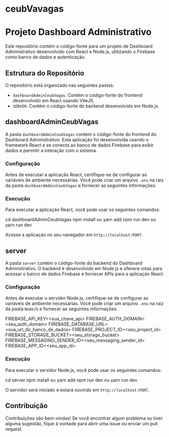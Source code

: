 # ceubVavagas

# Projeto Dashboard Administrativo

Este repositório contém o código-fonte para um projeto de Dashboard Administrativo desenvolvido com React e Node.js, utilizando o Firebase como banco de dados e autenticação.

## Estrutura do Repositório

O repositório está organizado nas seguintes pastas:

- `dashboardAdminCeubVagas`: Contém o código-fonte do frontend desenvolvido em React usando ViteJS.
- `SERVER`: Contém o código-fonte do backend desenvolvido em Node.js.

## dashboardAdminCeubVagas

A pasta `dashboardAdminCeubVagas` contém o código-fonte do frontend do Dashboard Administrativo. Esta aplicação foi desenvolvida usando o framework React e se conecta ao banco de dados Firebase para exibir dados e permitir a interação com o sistema.

### Configuração

Antes de executar a aplicação React, certifique-se de configurar as variáveis de ambiente necessárias. Você pode criar um arquivo `.env` na raiz da pasta `dashboardAdminCeubVagas` e fornecer as seguintes informações:

### Execução

Para executar a aplicação React, você pode usar os seguintes comandos:

cd dashboardAdminCeubVagas
npm install ou yarn add 
npm run dev ou yarn run dev

Acesse a aplicação no seu navegador em `http://localhost:PORT`.

## server

A pasta `server` contém o código-fonte do backend do Dashboard Administrativo. O backend é desenvolvido em Node.js e oferece rotas para acessar o banco de dados Firebase e fornecer APIs para a aplicação React.

### Configuração

Antes de executar o servidor Node.js, certifique-se de configurar as variáveis de ambiente necessárias. Você pode criar um arquivo `.env` na raiz da pasta `NodeJS` e fornecer as seguintes informações:

FIREBASE_API_KEY=<sua_chave_api>
FIREBASE_AUTH_DOMAIN=<seu_auth_domain>
FIREBASE_DATABASE_URL=<sua_url_do_banco_de_dados>
FIREBASE_PROJECT_ID=<seu_project_id>
FIREBASE_STORAGE_BUCKET=<seu_storage_bucket>
FIREBASE_MESSAGING_SENDER_ID=<seu_messaging_sender_id>
FIREBASE_APP_ID=<seu_app_id>

### Execução

Para executar o servidor Node.js, você pode usar os seguintes comandos:

cd server
npm install ou yarn add 
npm run dev ou yarn run dev

O servidor será iniciado e estará ouvindo em `http://localhost:PORT`.

## Contribuição

Contribuições são bem-vindas! Se você encontrar algum problema ou tiver alguma sugestão, fique à vontade para abrir uma issue ou enviar um pull request.


